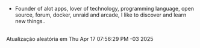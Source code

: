 
- Founder of alot apps, lover of technology, programming language, open source, forum, docker, unraid and arcade, I like to discover and learn new things..
<br>
Atualização aleatória em Thu Apr 17 07:56:29 PM -03 2025
